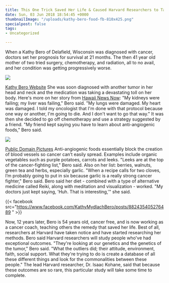 ```yaml
---
title: This One Trick Saved Her Life & Caused Harvard Researchers to Take Notice
date: Sun, 03 Jun 2018 18:54:45 +0000
thumbnailImage: "/uploads/kathy-bero-food-fb-810x425.png"
specialpost: false
tags:
- Uncategorized

---
```

When a Kathy Bero of Delafield, Wisconsin was diagnosed with cancer, doctors set her prognosis for survival at 21 months. The then 41 year old mother of two tried surgery, chemotherapy, and radiation, all to no avail, and her condition was getting progressively worse.

![](http://newsattorneys.staging.wpengine.com/wp-content/uploads/2018/05/kathy-bero.jpg)

[Kathy Bero Website](https://www.kathymydlachbero.com/) She was soon diagnosed with another tumor in her head and neck and the medication was taking a devastating toll on her body. Here's more on her story from [Hawaii News Now](http://www.hawaiinewsnow.com/story/38301478/woman-battles-cancer-with-diet-harvard-researchers-to-study-her-approach): "My kidneys were failing; my liver was failing," Bero said. "My lungs were damaged. My heart was damaged. I told my oncologist that I'm done with that protocol because one way or another, I'm going to die. And I don't want to go that way." It was then she decided to go off chemotherapy and use a strategy suggested by a friend. "My friend kept saying you have to learn about anti-angiogenic foods," Bero said.

![](http://newsattorneys.staging.wpengine.com/wp-content/uploads/2018/05/fresh-vegetables-1024x768.jpg)

[Public Domain Pictures](https://www.publicdomainpictures.net/en/view-image.php?image=144067&picture=garden-fresh-vegetables-variety) Anti-angiogenic foods essentially block the creation of blood vessels so cancer can’t easily spread. Examples include organic vegetables such as purple potatoes, carrots and leeks. "Leeks are at the top of the cancer-fighting list," Bero said. Also on her list: berries, walnuts, green tea and herbs, especially garlic. "When a recipe calls for two cloves, I’m probably going to put in six because garlic is a really strong cancer fighter," Bero said. Bero said her diet - combined with a type of alternative medicine called Reiki, along with meditation and visualization - worked. "My doctors just kept saying, 'Huh. That is interesting,'" she said.

{{< facebook src="https://www.facebook.com/KathyMydlachBero/posts/882435405276489 " >}}   

Now, 12 years later, Bero is 54 years old, cancer free, and is now working as a cancer coach, teaching others the remedy that saved her life. Best of all, researchers at Harvard have taken notice and have started researching her methods. Bero said Harvard researchers will study people who've had exceptional outcomes. "They're looking at our genetics and the genetics of the tumor," Bero said. "What the outliers did; their attitude, environment, faith, social support. What they're trying to do is create a database of all these different things and look for the commonalities between these people." The lead Harvard researcher, Dr. Isaac Kohane, said that because these outcomes are so rare, this particular study will take some time to complete.